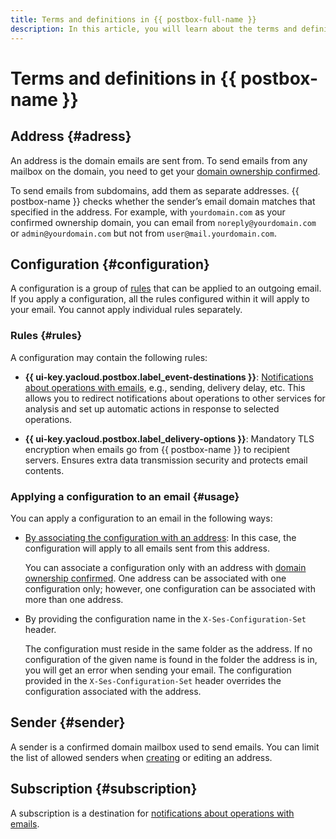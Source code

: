 ```yaml
---
title: Terms and definitions in {{ postbox-full-name }}
description: In this article, you will learn about the terms and definitions in {{ postbox-name }}.
---
```


# Terms and definitions in {{ postbox-name }}

## Address {#adress}

An address is the domain emails are sent from. To send emails from any mailbox on the domain, you need to get your [domain ownership confirmed](../operations/check-domain.md).

To send emails from subdomains, add them as separate addresses. {{ postbox-name }} checks whether the sender’s email domain matches that specified in the address. For example, with `yourdomain.com` as your confirmed ownership domain, you can email from `noreply@yourdomain.com` or `admin@yourdomain.com` but not from `user@mail.yourdomain.com`.

## Configuration {#configuration}

A configuration is a group of [rules](#rules) that can be applied to an outgoing email. If you apply a configuration, all the rules configured within it will apply to your email. You cannot apply individual rules separately.

### Rules {#rules}

A configuration may contain the following rules:

* **{{ ui-key.yacloud.postbox.label_event-destinations }}**: [Notifications about operations with emails](notification.md), e.g., sending, delivery delay, etc. This allows you to redirect notifications about operations to other services for analysis and set up automatic actions in response to selected operations.

* **{{ ui-key.yacloud.postbox.label_delivery-options }}**: Mandatory TLS encryption when emails go from {{ postbox-name }} to recipient servers. Ensures extra data transmission security and protects email contents.

### Applying a configuration to an email {#usage}

You can apply a configuration to an email in the following ways:

* [By associating the configuration with an address](../operations/bind-configuration.md): In this case, the configuration will apply to all emails sent from this address.

    You can associate a configuration only with an address with [domain ownership confirmed](../operations/check-domain.md). One address can be associated with one configuration only; however, one configuration can be associated with more than one address.

* By providing the configuration name in the `X-Ses-Configuration-Set` header.

    The configuration must reside in the same folder as the address. If no configuration of the given name is found in the folder the address is in, you will get an error when sending your email. The configuration provided in the `X-Ses-Configuration-Set` header overrides the configuration associated with the address.

## Sender {#sender}

A sender is a confirmed domain mailbox used to send emails. You can limit the list of allowed senders when [creating](../operations/create-address.md) or editing an address.

## Subscription {#subscription}

A subscription is a destination for [notifications about operations with emails](notification.md).
